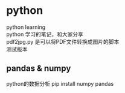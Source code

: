 # python
python learning<br>
python 学习的笔记，和大家分享<br>
pdf2jpg.py 是可以将PDF文件转换成图片的脚本<br>
测试版本

## pandas & numpy
python的数据分析
pip install numpy pandas
